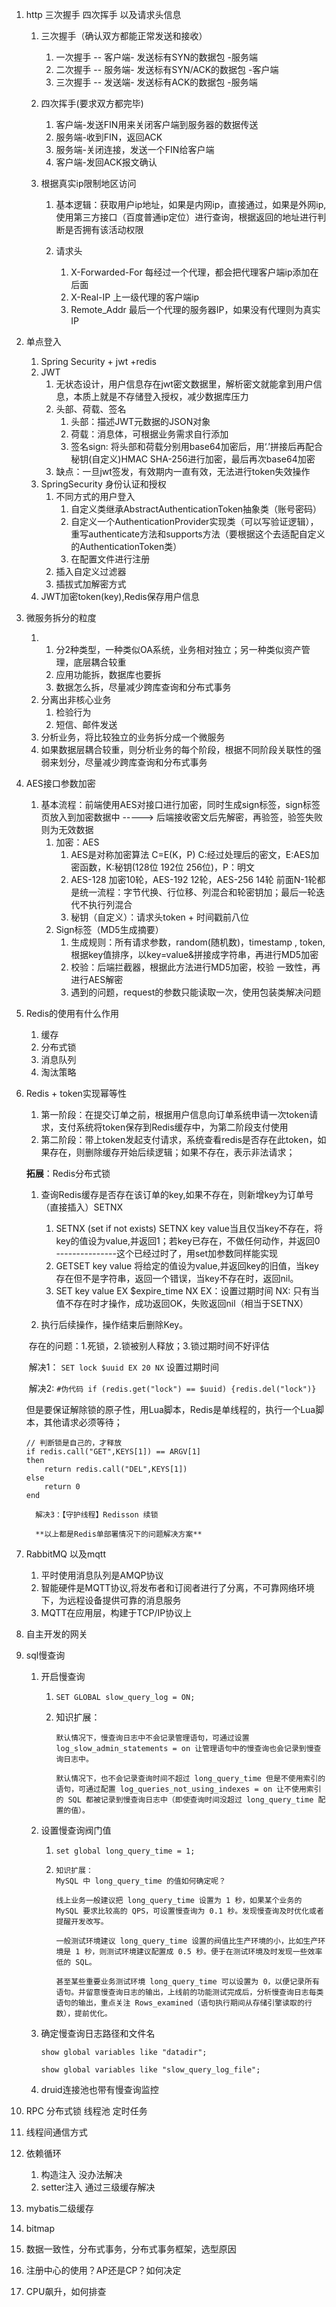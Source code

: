 1. http 三次握手 四次挥手 以及请求头信息

   1. 三次握手（确认双方都能正常发送和接收）

      1. 一次握手 -- 客户端-  发送标有SYN的数据包         -服务端
      2. 二次握手 -- 服务端-  发送标有SYN/ACK的数据包 -客户端
      3. 三次握手 -- 发送端-   发送标有ACK的数据包           -服务端

   2. 四次挥手(要求双方都完毕)

      1. 客户端-发送FIN用来关闭客户端到服务器的数据传送
      2. 服务端-收到FIN，返回ACK
      3. 服务端-关闭连接，发送一个FIN给客户端
      4. 客户端-发回ACK报文确认

   3. 根据真实ip限制地区访问

      1. 基本逻辑：获取用户ip地址，如果是内网ip，直接通过，如果是外网ip,使用第三方接口（百度普通ip定位）进行查询，根据返回的地址进行判断是否拥有该活动权限

      2. 请求头

         1. X-Forwarded-For 每经过一个代理，都会把代理客户端ip添加在后面
         2. X-Real-IP  上一级代理的客户端ip
         3. Remote_Addr  最后一个代理的服务器IP，如果没有代理则为真实IP

         

2. 单点登入 

   1. Spring Security + jwt +redis 
   2. JWT 
      1. 无状态设计，用户信息存在jwt密文数据里，解析密文就能拿到用户信息，本质上就是不存储登入授权，减少数据库压力
      2. 头部、荷载、签名
         1. 头部：描述JWT元数据的JSON对象
         2. 荷载：消息体，可根据业务需求自行添加
         3. 签名sign: 将头部和荷载分别用base64加密后，用‘.’拼接后再配合秘钥(自定义)HMAC SHA-256进行加密，最后再次base64加密
      3. 缺点：一旦jwt签发，有效期内一直有效，无法进行token失效操作
   3. SpringSecurity 身份认证和授权
      1. 不同方式的用户登入
         1. 自定义类继承AbstractAuthenticationToken抽象类（账号密码）
         2. 自定义一个AuthenticationProvider实现类（可以写验证逻辑），重写authenticate方法和supports方法（要根据这个去适配自定义的AuthenticationToken类）
         3. 在配置文件进行注册
      2. 插入自定义过滤器
      3. 插拔式加解密方式
   4. JWT加密token(key),Redis保存用户信息

3. 微服务拆分的粒度

   1. 
      1. 分2种类型，一种类似OA系统，业务相对独立；另一种类似资产管理，底层耦合较重
      2. 应用功能拆，数据库也要拆
      3. 数据怎么拆，尽量减少跨库查询和分布式事务
   2. 分离出非核心业务
      1. 检验行为
      2. 短信、邮件发送
   3. 分析业务，将比较独立的业务拆分成一个微服务
   4. 如果数据层耦合较重，则分析业务的每个阶段，根据不同阶段关联性的强弱来划分，尽量减少跨库查询和分布式事务

4. AES接口参数加密

   1. 基本流程：前端使用AES对接口进行加密，同时生成sign标签，sign标签页放入到加密数据中 -----> 后端接收密文后先解密，再验签，验签失败则为无效数据
      1. 加密：AES
         1. AES是对称加密算法 C=E(K，P)  C:经过处理后的密文，E:AES加密函数，K:秘钥(128位 192位 256位)，P：明文
         2. AES-128 加密10轮，AES-192 12轮，AES-256 14轮  前面N-1轮都是统一流程：字节代换、行位移、列混合和轮密钥加；最后一轮迭代不执行列混合
         3. 秘钥（自定义）：请求头token + 时间戳前八位   
      2. Sign标签（MD5生成摘要）
         1. 生成规则：所有请求参数，random(随机数)，timestamp  , token,根据key值排序，以key=value&拼接成字符串，再进行MD5加密
         2. 校验：后端拦截器，根据此方法进行MD5加密，校验 一致性，再进行AES解密
         3. 遇到的问题，request的参数只能读取一次，使用包装类解决问题

5. Redis的使用有什么作用

   1. 缓存
   2. 分布式锁
   3. 消息队列
   4. 淘汰策略

6. Redis + token实现幂等性

   1. 第一阶段：在提交订单之前，根据用户信息向订单系统申请一次token请求，支付系统将token保存到Redis缓存中，为第二阶段支付使用
   2. 第二阶段：带上token发起支付请求，系统查看redis是否存在此token，如果存在，则删除缓存开始后续逻辑；如果不存在，表示非法请求；

    

   **拓展**：Redis分布式锁

   1. ​	查询Redis缓存是否存在该订单的key,如果不存在，则新增key为订单号（直接插入）SETNX

      1. SETNX (set if not exists)  SETNX key value当且仅当key不存在，将key的值设为value,并返回1；若key已存在，不做任何动作，并返回0   ---------------这个已经过时了，用set加参数同样能实现
      2. GETSET key value 将给定的值设为value,并返回key的旧值，当key存在但不是字符串，返回一个错误，当key不存在时，返回nil。
      3. SET key value EX  $expire_time NX     EX：设置过期时间    NX:  只有当值不存在时才操作，成功返回OK，失败返回nil（相当于SETNX）

   2.  执行后续操作，操作结束后删除Key。

      ​	存在的问题：1.死锁，2.锁被别人释放；3.锁过期时间不好评估

      ​    解决1：  `SET lock $uuid EX 20 NX`    设置过期时间

      ​    解决2:    `#伪代码 if (redis.get("lock") == $uuid) {redis.del("lock")} ` 

      ​                 但是要保证解除锁的原子性，用Lua脚本，Redis是单线程的，执行一个Lua脚本，其他请求必须等待；

      ```
      // 判断锁是自己的，才释放
      if redis.call("GET",KEYS[1]) == ARGV[1]
      then
          return redis.call("DEL",KEYS[1])
      else
          return 0
      end
      ```

         解决3：【守护线程】Redisson 续锁

         **以上都是Redis单部署情况下的问题解决方案**

7. RabbitMQ 以及mqtt

   1. 平时使用消息队列是AMQP协议
   2. 智能硬件是MQTT协议,将发布者和订阅者进行了分离，不可靠网络环境下，为远程设备提供可靠的消息服务
   3. MQTT在应用层，构建于TCP/IP协议上

8. 自主开发的网关 

9. sql慢查询

   1. 开启慢查询

      1. `SET GLOBAL slow_query_log = ON;` 

      2. 知识扩展：

         ```
         默认情况下，慢查询日志中不会记录管理语句，可通过设置 log_slow_admin_statements = on 让管理语句中的慢查询也会记录到慢查询日志中。
         
         默认情况下，也不会记录查询时间不超过 long_query_time 但是不使用索引的语句，可通过配置 log_queries_not_using_indexes = on 让不使用索引的 SQL 都被记录到慢查询日志中（即使查询时间没超过 long_query_time 配置的值）。
         ```

         

   2. 设置慢查询阀门值

      1. `set global long_query_time = 1;`

      2. ```
         知识扩展：
         MySQL 中 long_query_time 的值如何确定呢？
         
         线上业务一般建议把 long_query_time 设置为 1 秒，如果某个业务的 MySQL 要求比较高的 QPS，可设置慢查询为 0.1 秒。发现慢查询及时优化或者提醒开发改写。
         
         一般测试环境建议 long_query_time 设置的阀值比生产环境的小，比如生产环境是 1 秒，则测试环境建议配置成 0.5 秒。便于在测试环境及时发现一些效率低的 SQL。
         
         甚至某些重要业务测试环境 long_query_time 可以设置为 0，以便记录所有语句。并留意慢查询日志的输出，上线前的功能测试完成后，分析慢查询日志每类语句的输出，重点关注 Rows_examined（语句执行期间从存储引擎读取的行数），提前优化。
         ```

   3. 确定慢查询日志路径和文件名

      `show global variables like "datadir";`

      `show global variables like "slow_query_log_file";`

   4. druid连接池也带有慢查询监控

10. RPC  分布式锁 线程池 定时任务

11. 线程间通信方式

12. 依赖循环 

    1. 构造注入 没办法解决
    2. setter注入 通过三级缓存解决

13. mybatis二级缓存

14.  bitmap

15. 数据一致性，分布式事务，分布式事务框架，选型原因

16. 注册中心的使用？AP还是CP？如何决定

17. CPU飙升，如何排查

    

    